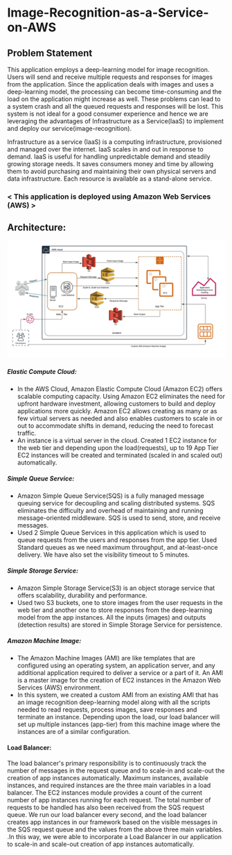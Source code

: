 # Image-Recognition-as-a-Service-on-AWS
## Problem Statement 
This application employs a deep-learning model for image recognition. Users will send and receive multiple requests and responses for images from the application. Since the application deals with images and uses a deep-learning model, the processing can become time-consuming and the load on the application might increase as well. These problems can lead to a system crash and all the queued requests and responses will be lost. This system is not ideal for a good consumer experience and hence we are leveraging the advantages of Infrastructure as a Service(IaaS) to implement and deploy our service(image-recognition). 

Infrastructure as a service (IaaS) is a computing infrastructure, provisioned and managed over the internet. IaaS scales in and out in response to demand. IaaS is useful for handling unpredictable demand and steadily growing storage needs. It saves consumers money and time by allowing them to avoid purchasing and maintaining their own physical servers and data infrastructure. Each resource is available as a stand-alone service.

###          < This application is deployed using Amazon Web Services (AWS) >

## Architecture:
![alt text](https://github.com/Lokeshwar0304/Image-Recognition-as-a-Service-on-AWS/blob/main/Blank%20diagram.jpeg)

##### Elastic Compute Cloud: 
* In the AWS Cloud, Amazon Elastic Compute Cloud (Amazon EC2) offers scalable computing capacity. Using Amazon EC2 eliminates the need for upfront hardware investment, allowing customers to build and deploy applications more quickly. Amazon EC2 allows creating as many or as few virtual servers as needed and also enables customers to scale in or out to accommodate shifts in demand, reducing the need to forecast traffic.
* An instance is a virtual server in the cloud. Created 1 EC2 instance for the web tier and depending upon the load(requests), up to 19 App Tier EC2 instances will be created and terminated (scaled in and scaled out) automatically.
##### Simple Queue Service:
* Amazon Simple Queue Service(SQS) is a fully managed message queuing service for decoupling and scaling distributed systems. SQS eliminates the difficulty and overhead of maintaining and running message-oriented middleware. SQS is used to send, store, and receive messages.
* Used 2 Simple Queue Services in this application which is used to queue requests from the users and responses from the app tier. Used Standard queues as we need maximum throughput, and at-least-once delivery. We have also set the visibility timeout to 5 minutes.
##### Simple Storage Service: 
* Amazon Simple Storage Service(S3) is an object storage service that offers scalability, durability and performance.
* Used two S3 buckets, one to store images from the user requests in the web tier and another one to store responses from the deep-learning model from the app instances. All the inputs (images) and outputs (detection results) are stored in Simple Storage Service for persistence.
##### Amazon Machine Image: 
* The Amazon Machine Images (AMI) are like templates that are configured using an operating system, an application server, and any additional application required to deliver a service or a part of it. An AMI is a master image for the creation of EC2 instances in the Amazon Web Services (AWS) environment. 
* In this system, we created a custom AMI from an existing AMI that has an image recognition deep-learning model along with all the scripts needed to read requests, process images, save responses and terminate an instance. Depending upon the load, our load balancer will set up multiple instances (app-tier) from this machine image where the instances are of a similar configuration.

#### Load Balancer: 
The load balancer's primary responsibility is to continuously track the number of messages in the request queue and to scale-in and scale-out the creation of app instances automatically. Maximum instances, available instances, and required instances are the three main variables in a load balancer. The EC2 instances module provides a count of the current number of app instances running for each request. The total number of requests to be handled has also been received from the SQS request queue. We run our load balancer every second, and the load balancer creates app instances in our framework based on the visible messages in the SQS request queue and the values from the above three main variables. .In this way, we were able to incorporate a Load Balancer in our application to scale-in and scale-out creation of app instances automatically.



